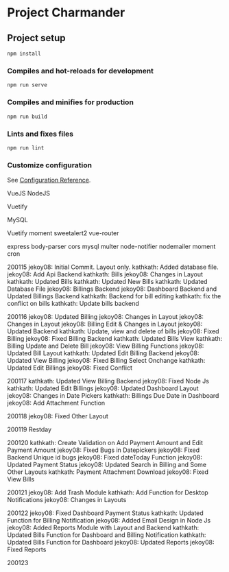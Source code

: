 # Project Charmander

## Project setup
```
npm install
```

### Compiles and hot-reloads for development
```
npm run serve
```

### Compiles and minifies for production
```
npm run build
```

### Lints and fixes files
```
npm run lint
```

### Customize configuration
See [Configuration Reference](https://cli.vuejs.org/config/).

<!-- Technologies -->
VueJS
NodeJS

<!-- Web Design -->
Vuetify

<!-- Database -->
MySQL

<!-- Plugins -->
Vuetify
moment
sweetalert2
vue-router

express
body-parser
cors
mysql
multer
node-notifier
nodemailer
moment
cron

<!-- Timeline -->
200115
jekoy08: Initial Commit. Layout only.
kathkath: Added database file.
jekoy08: Add Api Backend 
kathkath: Bills
jekoy08: Changes in Layout
kathkath: Updated Bills
kathkath: Updated New Bills
kathkath: Updated Database File 
jekoy08: Billings Backend 
jekoy08: Dashboard Backend and Updated Billings Backend
kathkath: Backend for bill editing
kathkath: fix the conflict on bills
kathkath: Update bills backend

200116 
jekoy08: Updated Billing
jekoy08: Changes in Layout 
jekoy08: Changes in Layout
jekoy08: Billing Edit & Changes in Layout
jekoy08: Updated Backend
kathkath: Update, view and delete of bills
jekoy08: Fixed Billing 
jekoy08: Fixed Billing Backend
kathkath: Updated Bills View 
kathkath: Billing Update and Delete Bill
jekoy08: View Billing Functions
jekoy08: Updated Bill Layout 
kathkath: Updated Edit Billing Backend
jekoy08: Updated View Billing
jekoy08: Fixed Billing Select Onchange
kathkath: Updated Edit Billings 
jekoy08: Fixed Conflict

200117
kathkath: Updated View Billing Backend
jekoy08: Fixed Node Js
kathkath: Updated Edit Billings
jekoy08: Updated Dashboard Layout
jekoy08: Changes in Date Pickers
kathkath: Billings Due Date in Dashboard
jekoy08: Add Attachment Function

200118
jekoy08: Fixed Other Layout

200119
Restday

200120
kathkath: Create Validation on Add Payment Amount and Edit Payment Amount
jekoy08: Fixed Bugs in Datepickers
jekoy08: Fixed Backend Unique id bugs
jekoy08: Fixed dateToday Function
jekoy08: Updated Payment Status 
jekoy08: Updated Search in Billing and Some Other Layouts
kathkath: Payment Attachment Download
jekoy08: Fixed View Bills 

200121
jekoy08: Add Trash Module 
kathkath: Add Function for Desktop Notifications
jekoy08: Changes in Layouts

200122
jekoy08: Fixed Dashboard Payment Status
kathkath: Updated Function for Billing Notification
jekoy08: Added Email Design in Node Js
jekoy08: Added Reports Module with Layout and Backend
kathkath: Updated Bills Function for Dashboard and Billing Notification
kathkath: Updated Bills Function for Dashboard
jekoy08: Updated Reports 
jekoy08: Fixed Reports

200123
